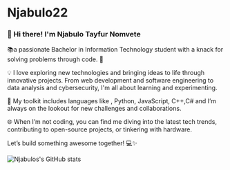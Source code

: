 # Njabulo22



### 👋 Hi there! I'm Njabulo Tayfur Nomvete

📚a passionate Bachelor in Information Technology student with a knack for solving problems through code. 🚀

💡 I love exploring new technologies and bringing ideas to life through innovative projects. From web development and software engineering to data analysis and cybersecurity, I'm all about learning and experimenting.

🔧 My toolkit includes languages like , Python, JavaScript, C++,C# and I’m always on the lookout for new challenges and collaborations.

🌐 When I’m not coding, you can find me diving into the latest tech trends, contributing to open-source projects, or tinkering with hardware.

Let’s build something awesome together! 💻✨

![Njabulos's GitHub stats](https://github-readme-stats.vercel.app/api?username=NjabuloTayfur22&show_icons=true&theme=merko)


